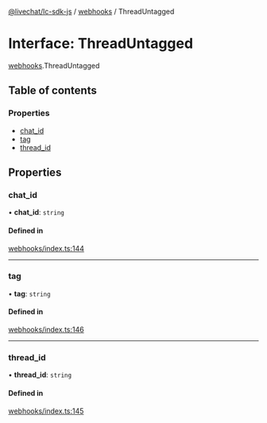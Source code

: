 [@livechat/lc-sdk-js](../README.md) / [webhooks](../modules/webhooks.md) / ThreadUntagged

# Interface: ThreadUntagged

[webhooks](../modules/webhooks.md).ThreadUntagged

## Table of contents

### Properties

- [chat\_id](webhooks.ThreadUntagged.md#chat_id)
- [tag](webhooks.ThreadUntagged.md#tag)
- [thread\_id](webhooks.ThreadUntagged.md#thread_id)

## Properties

### chat\_id

• **chat\_id**: `string`

#### Defined in

[webhooks/index.ts:144](https://github.com/livechat/lc-sdk-js/blob/10347df/src/webhooks/index.ts#L144)

___

### tag

• **tag**: `string`

#### Defined in

[webhooks/index.ts:146](https://github.com/livechat/lc-sdk-js/blob/10347df/src/webhooks/index.ts#L146)

___

### thread\_id

• **thread\_id**: `string`

#### Defined in

[webhooks/index.ts:145](https://github.com/livechat/lc-sdk-js/blob/10347df/src/webhooks/index.ts#L145)
